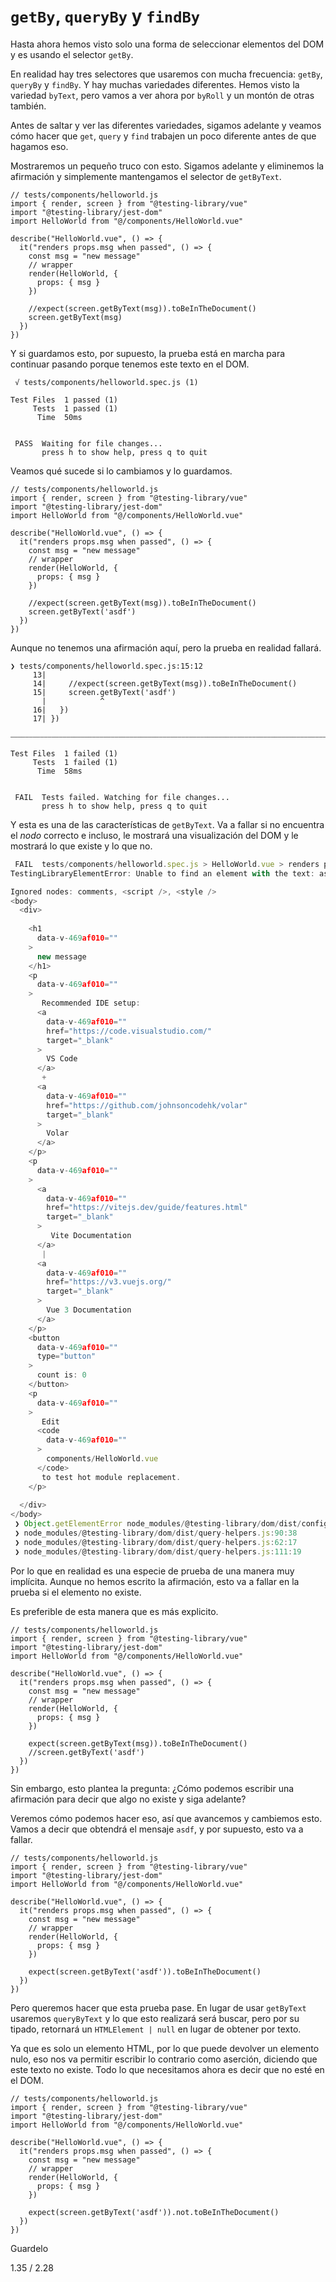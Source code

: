 # `getBy`, `queryBy` y `findBy`

Hasta ahora hemos visto solo una forma de seleccionar elementos del DOM y es usando el selector `getBy`.

En realidad hay tres selectores que usaremos con mucha frecuencia: `getBy`, `queryBy` y `findBy`. Y hay muchas variedades diferentes. Hemos visto la variedad `byText`, pero vamos a ver ahora por `byRoll` y un montón de otras también.

Antes de saltar y ver las diferentes variedades, sigamos adelante y veamos cómo hacer que `get`, `query` y `find` trabajen un poco diferente antes de que hagamos eso.

Mostraremos un pequeño truco con esto. Sigamos adelante y eliminemos la afirmación y simplemente mantengamos el selector de `getByText`.

```js{14,15,16}
// tests/components/helloworld.js
import { render, screen } from "@testing-library/vue"
import "@testing-library/jest-dom"
import HelloWorld from "@/components/HelloWorld.vue"

describe("HelloWorld.vue", () => {
  it("renders props.msg when passed", () => {
    const msg = "new message"
    // wrapper
    render(HelloWorld, {
      props: { msg }
    })

    //expect(screen.getByText(msg)).toBeInTheDocument()
    screen.getByText(msg)
  })
})
```

Y si guardamos esto, por supuesto, la prueba está en marcha para continuar pasando porque tenemos este texto en el DOM.

```
 √ tests/components/helloworld.spec.js (1)

Test Files  1 passed (1)
     Tests  1 passed (1)
      Time  50ms


 PASS  Waiting for file changes...
       press h to show help, press q to quit
```

Veamos qué sucede si lo cambiamos y lo guardamos.

```js{15,16}
// tests/components/helloworld.js
import { render, screen } from "@testing-library/vue"
import "@testing-library/jest-dom"
import HelloWorld from "@/components/HelloWorld.vue"

describe("HelloWorld.vue", () => {
  it("renders props.msg when passed", () => {
    const msg = "new message"
    // wrapper
    render(HelloWorld, {
      props: { msg }
    })

    //expect(screen.getByText(msg)).toBeInTheDocument()
    screen.getByText('asdf')
  })
})
```
Aunque no tenemos una afirmación aquí, pero la prueba en realidad fallará.

```
❯ tests/components/helloworld.spec.js:15:12
     13| 
     14|     //expect(screen.getByText(msg)).toBeInTheDocument()                                                                     
     15|     screen.getByText('asdf')                                                                                                
       |            ^                                                                                                                
     16|   })                                                                                                                        
     17| })                                                                                                                          

⎯⎯⎯⎯⎯⎯⎯⎯⎯⎯⎯⎯⎯⎯⎯⎯⎯⎯⎯⎯⎯⎯⎯⎯⎯⎯⎯⎯⎯⎯⎯⎯⎯⎯⎯⎯⎯⎯⎯⎯⎯⎯⎯⎯⎯⎯⎯⎯⎯⎯⎯⎯⎯⎯⎯⎯⎯⎯⎯⎯⎯⎯⎯⎯⎯⎯⎯⎯⎯⎯⎯⎯⎯⎯⎯⎯⎯⎯⎯⎯⎯⎯⎯⎯⎯⎯⎯⎯⎯⎯⎯⎯⎯⎯⎯⎯⎯⎯⎯⎯⎯⎯⎯⎯⎯⎯⎯⎯⎯⎯⎯⎯⎯⎯⎯⎯⎯⎯⎯⎯⎯⎯⎯⎯⎯⎯⎯[1/1]⎯

Test Files  1 failed (1)
     Tests  1 failed (1)
      Time  58ms


 FAIL  Tests failed. Watching for file changes...
       press h to show help, press q to quit
```

Y esta es una de las características de `getByText`. Va a fallar si no encuentra el _nodo_ correcto e incluso, le mostrará una visualización del DOM y le mostrará lo que existe y lo que no.

```js
 FAIL  tests/components/helloworld.spec.js > HelloWorld.vue > renders props.msg when passed
TestingLibraryElementError: Unable to find an element with the text: asdf. This could be because the text is broken up by multiple elements. In this case, you can provide a function for your text matcher to make your matcher more flexible.

Ignored nodes: comments, <script />, <style />
<body>
  <div>
                                                                                                                                     
    <h1
      data-v-469af010=""                                                                                                             
    >                                                                                                                                
      new message                                                                                                                    
    </h1>
    <p                                                                                                                               
      data-v-469af010=""                                                                                                             
    >                                                                                                                                
       Recommended IDE setup:                                                                                                        
      <a
        data-v-469af010=""                                                                                                           
        href="https://code.visualstudio.com/"                                                                                        
        target="_blank"                                                                                                              
      >                                                                                                                              
        VS Code                                                                                                                      
      </a>
       +                                                                                                                             
      <a
        data-v-469af010=""                                                                                                           
        href="https://github.com/johnsoncodehk/volar"                                                                                
        target="_blank"                                                                                                              
      >                                                                                                                              
        Volar                                                                                                                        
      </a>
    </p>                                                                                                                             
    <p                                                                                                                               
      data-v-469af010=""                                                                                                             
    >                                                                                                                                
      <a                                                                                                                             
        data-v-469af010=""                                                                                                           
        href="https://vitejs.dev/guide/features.html"                                                                                
        target="_blank"                                                                                                              
      >                                                                                                                              
         Vite Documentation                                                                                                          
      </a>
       |                                                                                                                             
      <a
        data-v-469af010=""                                                                                                           
        href="https://v3.vuejs.org/"                                                                                                 
        target="_blank"                                                                                                              
      >                                                                                                                              
        Vue 3 Documentation                                                                                                          
      </a>
    </p>                                                                                                                             
    <button                                                                                                                          
      data-v-469af010=""                                                                                                             
      type="button"                                                                                                                  
    >                                                                                                                                
      count is: 0                                                                                                                    
    </button>
    <p                                                                                                                               
      data-v-469af010=""                                                                                                             
    >                                                                                                                                
       Edit                                                                                                                          
      <code
        data-v-469af010=""                                                                                                           
      >                                                                                                                              
        components/HelloWorld.vue                                                                                                    
      </code>
       to test hot module replacement.                                                                                               
    </p>
                                                                                                                                     
  </div>
</body>                                                                                                                              
 ❯ Object.getElementError node_modules/@testing-library/dom/dist/config.js:40:19
 ❯ node_modules/@testing-library/dom/dist/query-helpers.js:90:38
 ❯ node_modules/@testing-library/dom/dist/query-helpers.js:62:17
 ❯ node_modules/@testing-library/dom/dist/query-helpers.js:111:19
```

Por lo que en realidad es una especie de prueba de una manera muy implícita. Aunque no hemos escrito la afirmación, esto va a fallar en la prueba si el elemento no existe.

Es preferible de esta manera que es más explicito.

```js{14,15}
// tests/components/helloworld.js
import { render, screen } from "@testing-library/vue"
import "@testing-library/jest-dom"
import HelloWorld from "@/components/HelloWorld.vue"

describe("HelloWorld.vue", () => {
  it("renders props.msg when passed", () => {
    const msg = "new message"
    // wrapper
    render(HelloWorld, {
      props: { msg }
    })

    expect(screen.getByText(msg)).toBeInTheDocument()
    //screen.getByText('asdf')
  })
})
```

Sin embargo, esto plantea la pregunta: ¿Cómo podemos escribir una afirmación para decir que algo no existe y siga adelante?

Veremos cómo podemos hacer eso, así que avancemos y cambiemos esto. Vamos a decir que obtendrá el mensaje `asdf`, y por supuesto, esto va a fallar.

```js{14,15}
// tests/components/helloworld.js
import { render, screen } from "@testing-library/vue"
import "@testing-library/jest-dom"
import HelloWorld from "@/components/HelloWorld.vue"

describe("HelloWorld.vue", () => {
  it("renders props.msg when passed", () => {
    const msg = "new message"
    // wrapper
    render(HelloWorld, {
      props: { msg }
    })

    expect(screen.getByText('asdf')).toBeInTheDocument()    
  })
}) 

```

Pero queremos hacer que esta prueba pase. En lugar de usar `getByText` usaremos `queryByText` y lo que esto realizará será buscar, pero por su tipado, retornará un `HTMLElement | null` en lugar de obtener por texto.

Ya que es solo un elemento HTML, por lo que puede devolver un elemento nulo, eso nos va permitir escribir lo contrario como aserción, diciendo que este texto no existe. Todo lo que necesitamos ahora es decir que no esté en el DOM.

```js{14,15}
// tests/components/helloworld.js
import { render, screen } from "@testing-library/vue"
import "@testing-library/jest-dom"
import HelloWorld from "@/components/HelloWorld.vue"

describe("HelloWorld.vue", () => {
  it("renders props.msg when passed", () => {
    const msg = "new message"
    // wrapper
    render(HelloWorld, {
      props: { msg }
    })

    expect(screen.getByText('asdf')).not.toBeInTheDocument()    
  })
}) 
```

Guardelo 

1.35 / 2.28
